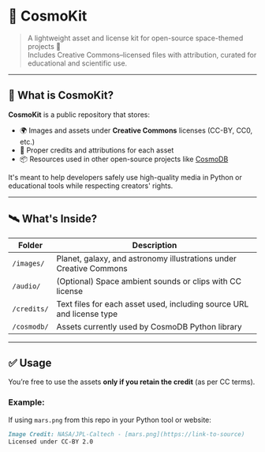 # 🌌 CosmoKit

> A lightweight asset and license kit for open-source space-themed projects 🌠  
> Includes Creative Commons–licensed files with attribution, curated for educational and scientific use.

---

## 📁 What is CosmoKit?

**CosmoKit** is a public repository that stores:
- 🌍 Images and assets under **Creative Commons** licenses (CC-BY, CC0, etc.)
- 📄 Proper credits and attributions for each asset
- 📦 Resources used in other open-source projects like [CosmoDB](https://github.com/your-org/cosmodb)

It's meant to help developers safely use high-quality media in Python or educational tools while respecting creators' rights.

---

## 🛰️ What's Inside?

| Folder | Description |
|--------|-------------|
| `/images/` | Planet, galaxy, and astronomy illustrations under Creative Commons |
| `/audio/` | (Optional) Space ambient sounds or clips with CC license |
| `/credits/` | Text files for each asset used, including source URL and license type |
| `/cosmodb/` | Assets currently used by CosmoDB Python library |

---

## ✅ Usage

You’re free to use the assets **only if you retain the credit** (as per CC terms).

### Example:
If using `mars.png` from this repo in your Python tool or website:
```markdown
Image Credit: NASA/JPL-Caltech - [mars.png](https://link-to-source)
Licensed under CC-BY 2.0
